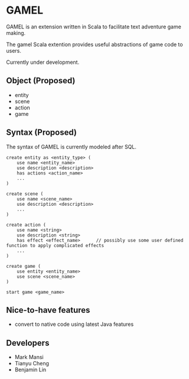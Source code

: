 GAMEL
=====
GAMEL is an extension written in Scala to facilitate text adventure game making. 

The gamel Scala extention provides useful abstractions of game code to users.

Currently under development.

Object (Proposed)
-----------------
+ entity
+ scene
+ action
+ game

Syntax (Proposed)
-----------------
The syntax of GAMEL is currently modeled after SQL.
    
  ```
  create entity as <entity_type> (
      use name <entity_name>
      use description <description>
      has actions <action_name>
      ...
  )
  ```

  ```
  create scene (
      use name <scene_name>
      use description <description>
      ...
  )
  ```

  ```
  create action (
      use name <string>
      use description <string>
      has effect <effect_name>      // possibly use some user defined function to apply complicated effects
      ...
  )
  ```

  ```
  create game (
      use entity <entity_name>
      use scene <scene_name>
  )
  ```

  ```
  start game <game_name>
  ```

Nice-to-have features
---------------------
+ convert to native code using latest Java features


Developers
----------
+ Mark Mansi
+ Tianyu Cheng
+ Benjamin Lin
